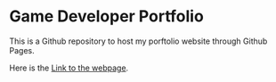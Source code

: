 # Game Developer Portfolio

This is a Github repository to host my porftolio website through Github Pages.

Here is the [Link to the webpage](https://pablofernandezal01.github.io/).


